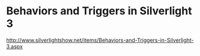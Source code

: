 <!--
id: 171650635
link: http://kevinisom.info/post/171650635/behaviors-and-triggers-in-silverlight-3
slug: behaviors-and-triggers-in-silverlight-3
date: Wed Aug 26 2009 11:50:48 GMT+1200 (NZST)
raw: {"blog_name":"kevinisom","id":171650635,"post_url":"http://kevinisom.info/post/171650635/behaviors-and-triggers-in-silverlight-3","slug":"behaviors-and-triggers-in-silverlight-3","type":"link","date":"2009-08-25 23:50:48 GMT","timestamp":1251244248,"state":"published","format":"html","reblog_key":"zazWFj9p","tags":[],"short_url":"http://tmblr.co/Zw68YyAEovB","highlighted":[],"feed_item":"http://www.silverlightshow.net/items/Behaviors-and-Triggers-in-Silverlight-3.aspx","from_feed_id":"650234","note_count":0,"title":"Behaviors and Triggers in Silverlight 3","url":"http://www.silverlightshow.net/items/Behaviors-and-Triggers-in-Silverlight-3.aspx","description":""}
publish: 2009-08-026
tags: 
title: Behaviors and Triggers in Silverlight 3
-->


Behaviors and Triggers in Silverlight 3
=======================================

<http://www.silverlightshow.net/items/Behaviors-and-Triggers-in-Silverlight-3.aspx>

